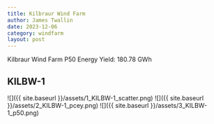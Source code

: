 ```yaml
---
title: Kilbraur Wind Farm
author: James Twallin
date: 2023-12-06
category: windfarm
layout: post
---
```

Kilbraur Wind Farm P50 Energy Yield: 180.78 GWh

KILBW-1
-------------
![]({{ site.baseurl }}/assets/1_KILBW-1_scatter.png)
![]({{ site.baseurl }}/assets/2_KILBW-1_pcey.png)
![]({{ site.baseurl }}/assets/3_KILBW-1_p50.png)

